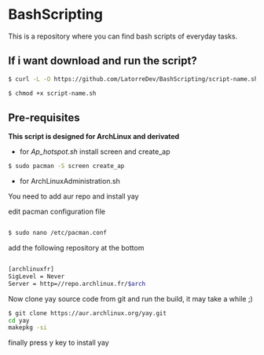 # BashScripting

This is a repository where you can find bash scripts of everyday tasks.

## If i want download and run the script?

```bash
$ curl -L -O https://github.com/LatorreDev/BashScripting/script-name.sh

$ chmod +x script-name.sh

```
## Pre-requisites

**This script is designed for ArchLinux and derivated**

* for *Ap_hotspot.sh* 
install screen and create_ap  

```bash
$ sudo pacman -S screen create_ap  

```

* for ArchLinuxAdministration.sh

You need to add aur repo and install yay

edit pacman configuration file

```bash

$ sudo nano /etc/pacman.conf 

```

add the following repository at the bottom

```bash

[archlinuxfr]
SigLevel = Never
Server = http=//repo.archlinux.fr/$arch

```

Now clone yay source code from git and run the build, it may take a while ;)


```bash
$ git clone https://aur.archlinux.org/yay.git
cd yay
makepkg -si

```
finally press y key to install yay
